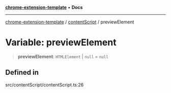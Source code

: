 [**chrome-extension-template**](../../README.md) • **Docs**

***

[chrome-extension-template](../../modules.md) / [contentScript](../README.md) / previewElement

# Variable: previewElement

> **previewElement**: `HTMLElement` \| `null` = `null`

## Defined in

src/contentScript/contentScript.ts:26
